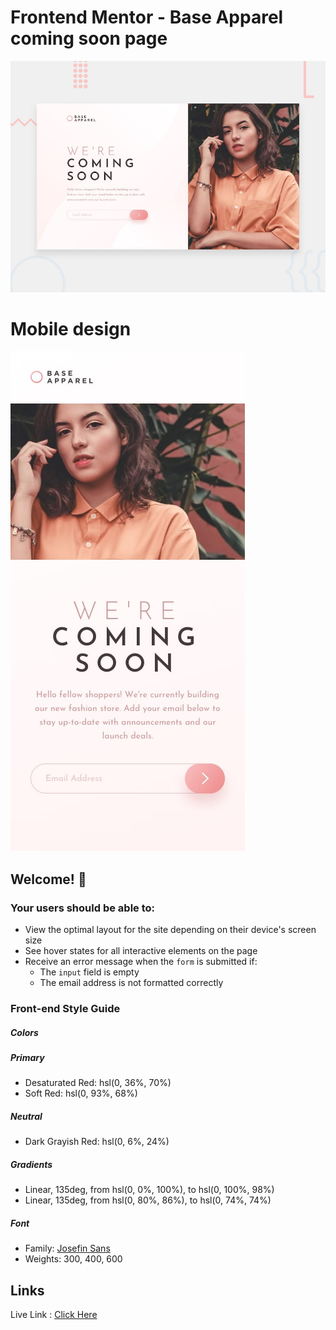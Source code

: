 # Frontend Mentor - Base Apparel coming soon page

![Design preview for the Base Apparel coming soon page coding challenge](./design/desktop-preview.jpg)

# Mobile design
![Design preview for the Base Apparel coming soon page coding challenge](./design/mobile-design.jpg)

## Welcome! 👋

### Your users should be able to:

- View the optimal layout for the site depending on their device's screen size
- See hover states for all interactive elements on the page
- Receive an error message when the `form` is submitted if:
  - The `input` field is empty
  - The email address is not formatted correctly

### Front-end Style Guide
##### Colors

##### Primary

- Desaturated Red: hsl(0, 36%, 70%)
- Soft Red: hsl(0, 93%, 68%)

##### Neutral

- Dark Grayish Red: hsl(0, 6%, 24%)

##### Gradients

- Linear, 135deg, from hsl(0, 0%, 100%), to hsl(0, 100%, 98%)
- Linear, 135deg, from hsl(0, 80%, 86%), to hsl(0, 74%, 74%)

##### Font

- Family: [Josefin Sans](https://fonts.google.com/specimen/Josefin+Sans)
- Weights: 300, 400, 600

## Links
Live Link : [Click Here](https://starlit-kitsune-2281e1.netlify.app/)